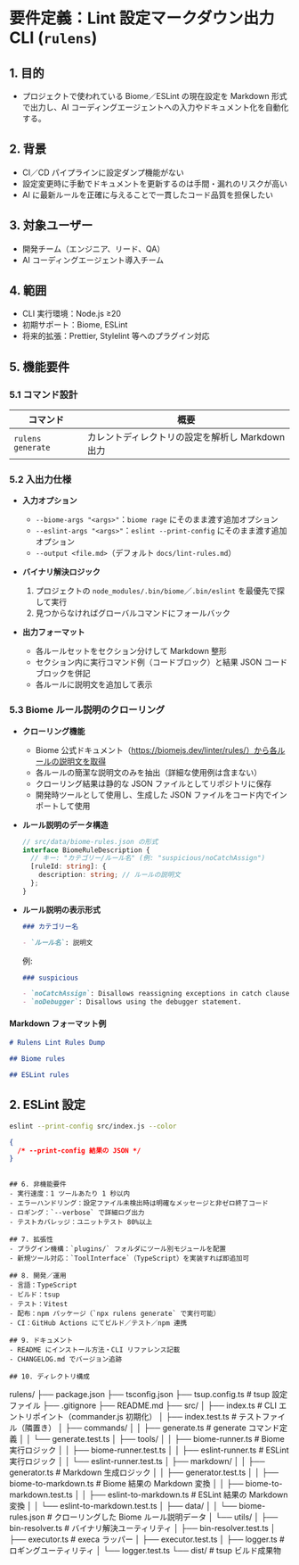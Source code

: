 # 要件定義：Lint 設定マークダウン出力 CLI (`rulens`)

## 1. 目的

- プロジェクトで使われている Biome／ESLint の現在設定を Markdown 形式で出力し、AI コーディングエージェントへの入力やドキュメント化を自動化する。

## 2. 背景

- CI／CD パイプラインに設定ダンプ機能がない
- 設定変更時に手動でドキュメントを更新するのは手間・漏れのリスクが高い
- AI に最新ルールを正確に与えることで一貫したコード品質を担保したい

## 3. 対象ユーザー

- 開発チーム（エンジニア、リード、QA）
- AI コーディングエージェント導入チーム

## 4. 範囲

- CLI 実行環境：Node.js ≥20
- 初期サポート：Biome, ESLint
- 将来的拡張：Prettier, Stylelint 等へのプラグイン対応

## 5. 機能要件

### 5.1 コマンド設計

| コマンド          | 概要                                             |
| ----------------- | ------------------------------------------------ |
| `rulens generate` | カレントディレクトリの設定を解析し Markdown 出力 |

### 5.2 入出力仕様

- **入力オプション**

  - `--biome-args "<args>"`：`biome rage` にそのまま渡す追加オプション
  - `--eslint-args "<args>"`：`eslint --print-config` にそのまま渡す追加オプション
  - `--output <file.md>`（デフォルト `docs/lint-rules.md`）

- **バイナリ解決ロジック**

  1. プロジェクトの `node_modules/.bin/biome`／`.bin/eslint` を最優先で探して実行
  2. 見つからなければグローバルコマンドにフォールバック

- **出力フォーマット**

  - 各ルールセットをセクション分けして Markdown 整形
  - セクション内に実行コマンド例（コードブロック）と結果 JSON コードブロックを併記
  - 各ルールに説明文を追加して表示

### 5.3 Biome ルール説明のクローリング

- **クローリング機能**

  - Biome 公式ドキュメント（https://biomejs.dev/linter/rules/）から各ルールの説明文を取得
  - 各ルールの簡潔な説明文のみを抽出（詳細な使用例は含まない）
  - クローリング結果は静的な JSON ファイルとしてリポジトリに保存
  - 開発時ツールとして使用し、生成した JSON ファイルをコード内でインポートして使用

- **ルール説明のデータ構造**

  ```typescript
  // src/data/biome-rules.json の形式
  interface BiomeRuleDescription {
    // キー: "カテゴリー/ルール名" (例: "suspicious/noCatchAssign")
    [ruleId: string]: {
      description: string; // ルールの説明文
    };
  }
  ```

- **ルール説明の表示形式**

  ```markdown
  ### カテゴリー名

  - `ルール名`: 説明文
  ```

  例:

  ```markdown
  ### suspicious

  - `noCatchAssign`: Disallows reassigning exceptions in catch clauses.
  - `noDebugger`: Disallows using the debugger statement.
  ```

#### Markdown フォーマット例

```markdown
# Rulens Lint Rules Dump

## Biome rules

## ESLint rules
```

## 2. ESLint 設定

```bash
eslint --print-config src/index.js --color
```

```json
{
  /* --print-config 結果の JSON */
}
```

```

## 6. 非機能要件
- 実行速度：1 ツールあたり 1 秒以内
- エラーハンドリング：設定ファイル未検出時は明確なメッセージと非ゼロ終了コード
- ロギング：`--verbose` で詳細ログ出力
- テストカバレッジ：ユニットテスト 80%以上

## 7. 拡張性
- プラグイン機構：`plugins/` フォルダにツール別モジュールを配置
- 新規ツール対応：`ToolInterface`（TypeScript）を実装すれば即追加可

## 8. 開発／運用
- 言語：TypeScript
- ビルド：tsup
- テスト：Vitest
- 配布：npm パッケージ（`npx rulens generate` で実行可能）
- CI：GitHub Actions にてビルド／テスト／npm 連携

## 9. ドキュメント
- README にインストール方法・CLI リファレンス記載
- CHANGELOG.md でバージョン追跡

## 10. ディレクトリ構成

```

rulens/
├── package.json
├── tsconfig.json
├── tsup.config.ts # tsup 設定ファイル
├── .gitignore
├── README.md
├── src/
│ ├── index.ts # CLI エントリポイント（commander.js 初期化）
│ ├── index.test.ts # テストファイル（隣置き）
│ ├── commands/
│ │ ├── generate.ts # generate コマンド定義
│ │ └── generate.test.ts
│ ├── tools/
│ │ ├── biome-runner.ts # Biome 実行ロジック
│ │ ├── biome-runner.test.ts
│ │ ├── eslint-runner.ts # ESLint 実行ロジック
│ │ └── eslint-runner.test.ts
│ ├── markdown/
│ │ ├── generator.ts # Markdown 生成ロジック
│ │ ├── generator.test.ts
│ │ ├── biome-to-markdown.ts # Biome 結果の Markdown 変換
│ │ ├── biome-to-markdown.test.ts
│ │ ├── eslint-to-markdown.ts # ESLint 結果の Markdown 変換
│ │ └── eslint-to-markdown.test.ts
│ ├── data/
│ │ └── biome-rules.json # クローリングした Biome ルール説明データ
│ └── utils/
│ ├── bin-resolver.ts # バイナリ解決ユーティリティ
│ ├── bin-resolver.test.ts
│ ├── executor.ts # execa ラッパー
│ ├── executor.test.ts
│ ├── logger.ts # ロギングユーティリティ
│ └── logger.test.ts
└── dist/ # tsup ビルド成果物

```

```
